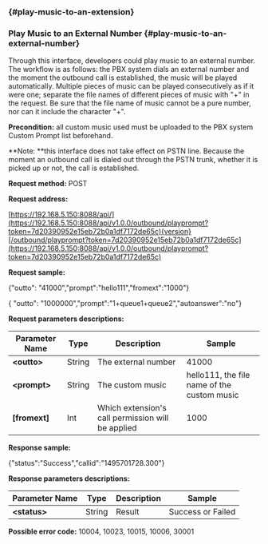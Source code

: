 ###  {#play-music-to-an-extension}

### Play Music to an External Number {#play-music-to-an-external-number}

Through this interface, developers could play music to an external number. The workflow is as follows: the PBX system dials an external number and the moment the outbound call is established, the music will be played automatically. Multiple pieces of music can be played consecutively as if it were one; separate the file names of different pieces of music with "+" in the request. Be sure that the file name of music cannot be a pure number, nor can it include the character "+".

**Precondition:** all custom music used must be uploaded to the PBX system Custom Prompt list beforehand.

**Note: **this interface does not take effect on PSTN line. Because the moment an outbound call is dialed out through the PSTN trunk, whether it is picked up or not, the call is established.

**Request method:** POST

**Request address:**

[https://192.168.5.150:8088/api/](https://192.168.5.150:8088/api/v1.0.0/outbound/playprompt?token=7d20390952e15eb72b0a1df7172de65c){version}[/outbound/playprompt?token=7d20390952e15eb72b0a1df7172de65c](https://192.168.5.150:8088/api/v1.0.0/outbound/playprompt?token=7d20390952e15eb72b0a1df7172de65c)

**Request sample:**

{"outto": "41000","prompt":"hello111","fromext":"1000"}

{ "outto": "1000000","prompt":"1+queue1+queue2","autoanswer":"no"}

**Request parameters descriptions:**

| **Parameter Name** | **Type** | **Description** | **Sample** |
| --- | --- | --- | --- |
| **&lt;outto&gt;** | String | The external number | 41000 |
| **&lt;prompt&gt;** | String | The custom music | hello111, the file name of the custom music |
| **\[fromext\]** | Int | Which extension's call permission will be applied | 1000 |

**Response sample:**

{"status":"Success","callid":"1495701728.300"}

**Response parameters descriptions:**

| **Parameter Name** | **Type** | **Description** | **Sample** |
| --- | --- | --- | --- |
| **&lt;status&gt;** | String | Result | Success or Failed |

**Possible error code:** 10004, 10023, 10015, 10006, 30001

